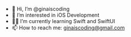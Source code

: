- 👋 Hi, I’m @ginaiscoding
- 👀 I’m interested in iOS Development 
- 👩‍💻 I’m currently learning Swift and SwiftUI
- 📫 How to reach me: ginaiscoding@gmail.com

<!---
ginaiscoding/ginaiscoding is a ✨ special ✨ repository because its `README.md` (this file) appears on your GitHub profile.
You can click the Preview link to take a look at your changes.
--->

